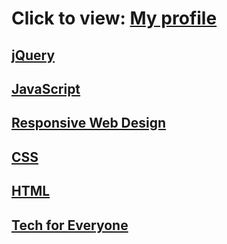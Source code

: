 # Click to view: <a href="https://www.sololearn.com/profile/22070623">My profile</a>

## <a href="https://www.sololearn.com/certificates/CT-ZEIJ5LGR">jQuery</a>
## <a href="https://www.sololearn.com/certificates/CT-K7GT1YHS">JavaScript</a>
## <a href="https://www.sololearn.com/certificates/CT-CPK6FBFZ">Responsive Web Design</a>
## <a href="https://www.sololearn.com/certificates/CT-9ZFKKSCP">CSS</a>
## <a href="https://www.sololearn.com/certificates/CT-BARZBJ2H">HTML</a>
## <a href="https://www.sololearn.com/certificates/CC-2ELDMXMW">Tech for Everyone</a>